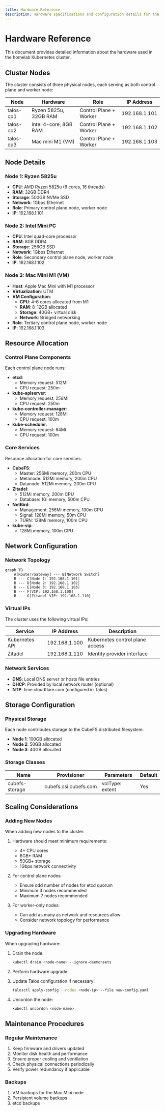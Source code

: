 ```yaml
---
title: Hardware Reference
description: Hardware specifications and configuration details for the Homelab Kubernetes Cluster
---
```


# Hardware Reference

This document provides detailed information about the hardware used in the homelab Kubernetes cluster.

## Cluster Nodes

The cluster consists of three physical nodes, each serving as both control plane and worker node:

| Node | Hardware | Role | IP Address |
|------|----------|------|------------|
| talos-cp1 | Ryzen 5825u, 32GB RAM | Control Plane + Worker | 192.168.1.101 |
| talos-cp2 | Intel 4-core, 8GB RAM | Control Plane + Worker | 192.168.1.102 |
| talos-cp3 | Mac mini M1 (VM) | Control Plane + Worker | 192.168.1.103 |

## Node Details

### Node 1: Ryzen 5825u

- **CPU**: AMD Ryzen 5825u (8 cores, 16 threads)
- **RAM**: 32GB DDR4
- **Storage**: 500GB NVMe SSD
- **Network**: 1Gbps Ethernet
- **Role**: Primary control plane node, worker node
- **IP**: 192.168.1.101

### Node 2: Intel Mini PC

- **CPU**: Intel quad-core processor
- **RAM**: 8GB DDR4
- **Storage**: 256GB SSD
- **Network**: 1Gbps Ethernet
- **Role**: Secondary control plane node, worker node
- **IP**: 192.168.1.102

### Node 3: Mac Mini M1 (VM)

- **Host**: Apple Mac Mini with M1 processor
- **Virtualization**: UTM
- **VM Configuration**:
  - **CPU**: 4-6 cores allocated from M1
  - **RAM**: 8-12GB allocated
  - **Storage**: 40GB+ virtual disk
  - **Network**: Bridged networking
- **Role**: Tertiary control plane node, worker node
- **IP**: 192.168.1.103

## Resource Allocation

### Control Plane Components

Each control plane node runs:

- **etcd**: 
  - Memory request: 512Mi
  - CPU request: 250m
- **kube-apiserver**:
  - Memory request: 256Mi
  - CPU request: 250m
- **kube-controller-manager**:
  - Memory request: 128Mi
  - CPU request: 100m
- **kube-scheduler**:
  - Memory request: 64Mi
  - CPU request: 100m

### Core Services

Resource allocation for core services:

- **CubeFS**:
  - Master: 256Mi memory, 200m CPU
  - Metanode: 512Mi memory, 200m CPU
  - Datanode: 512Mi memory, 200m CPU
- **Zitadel**:
  - 512Mi memory, 200m CPU
  - Database: 1Gi memory, 500m CPU
- **NetBird**:
  - Management: 256Mi memory, 100m CPU
  - Signal: 128Mi memory, 50m CPU
  - TURN: 128Mi memory, 100m CPU
- **kube-vip**:
  - 128Mi memory, 100m CPU

## Network Configuration

### Network Topology

```mermaid
graph TD
    A[Router/Gateway] --- B[Network Switch]
    B --- C[Node 1: 192.168.1.101]
    B --- D[Node 2: 192.168.1.102]
    B --- E[Node 3: 192.168.1.103]
    B --- F[VIP: 192.168.1.100]
    B --- G[Zitadel VIP: 192.168.1.110]
```

### Virtual IPs

The cluster uses the following virtual IPs:

| Service | IP Address | Description |
|---------|------------|-------------|
| Kubernetes API | 192.168.1.100 | Kubernetes control plane access |
| Zitadel | 192.168.1.110 | Identity provider interface |

### Network Services

- **DNS**: Local DNS server or hosts file entries
- **DHCP**: Provided by local network router (optional)
- **NTP**: time.cloudflare.com (configured in Talos)

## Storage Configuration

### Physical Storage

Each node contributes storage to the CubeFS distributed filesystem:

- **Node 1**: 100GB allocated
- **Node 2**: 50GB allocated
- **Node 3**: 40GB allocated

### Storage Classes

| Name | Provisioner | Parameters | Default |
|------|-------------|------------|---------|
| cubefs-storage | cubefs.csi.cubefs.com | volType: extent | Yes |

## Scaling Considerations

### Adding New Nodes

When adding new nodes to the cluster:

1. Hardware should meet minimum requirements:
   - 4+ CPU cores
   - 8GB+ RAM
   - 50GB+ storage
   - 1Gbps network connectivity

2. For control plane nodes:
   - Ensure odd number of nodes for etcd quorum
   - Minimum 3 nodes recommended
   - Maximum 7 nodes recommended

3. For worker-only nodes:
   - Can add as many as network and resources allow
   - Consider network topology for performance

### Upgrading Hardware

When upgrading hardware:

1. Drain the node:
   ```bash
   kubectl drain <node-name> --ignore-daemonsets
   ```

2. Perform hardware upgrade

3. Update Talos configuration if necessary:
   ```bash
   talosctl apply-config --nodes <node-ip> --file new-config.yaml
   ```

4. Uncordon the node:
   ```bash
   kubectl uncordon <node-name>
   ```

## Maintenance Procedures

### Regular Maintenance

1. Keep firmware and drivers updated
2. Monitor disk health and performance
3. Ensure proper cooling and ventilation
4. Check physical connections periodically
5. Verify power redundancy if applicable

### Backups

1. VM backups for the Mac Mini node
2. Persistent volume backups
3. etcd backups
